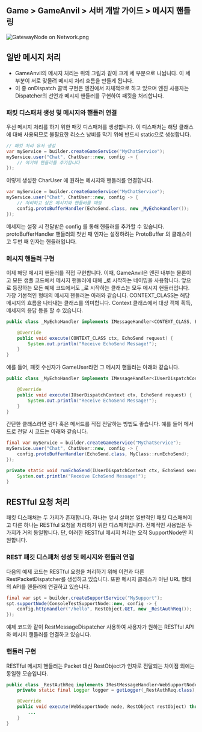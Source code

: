 ## Game > GameAnvil > 서버 개발 가이드 > 메시지 핸들링

![GatewayNode on Network.png](https://static.toastoven.net/prod_gameanvil/images/2024/three_steps_for_message_process.png)

## 일반 메시지 처리

* GameAnvil의 메시지 처리는 위의 그림과 같이 크게 세 부분으로 나뉩니다. 이 세 부분이 서로 맞물려 메시지 처리 흐름을 만들게 됩니다.
* 이 중 onDispatch 콜백 구현은 엔진에서 자체적으로 하고 있으며 엔진 사용자는 Dispatcher의 선언과 메시지 핸들러를 구현하여 패킷을 처리합니다.

### 패킷 디스패처 생성 및 메시지와 핸들러 연결

우선 메시지 처리를 하기 위한 패킷 디스패처를 생성합니다. 이 디스패처는 해당 클래스에 대해 사용되므로 불필요한 리소스 낭비를 막기 위해 반드시 static으로 생성합니다.

```java
// 패킷 처리 유저 생성
var myService = builder.createGameService("MyChatService");
myService.user("Chat", ChatUser::new, config -> {
    // 여기에 핸들러를 추가합니다 
});
```

이렇게 생성한 CharUser 에 원하는 메시지와 핸들러를 연결합니다.

```java
var myService = builder.createGameService("MyChatService");
myService.user("Chat", ChatUser::new, config -> {
    // 처리하고 싶은 메시지와 핸들러를 매핑
    config.protoBufferHandler(EchoSend.class, new _MyEchoHandler());
});
```

메세지는 설정 시 전달받은 config 를 통해 핸들러를 추가할 수 있습니다. protoBufferHandler 핸들러의 첫번 째 인자는 설정하려는 ProtoBuffer 의 클래스이고 두번 째 인자는 핸들러입니다. 


### 메시지 핸들러 구현

이제 해당 메시지 핸들러를 직접 구현합니다. 이때, GameAnvil은 엔진 내부는 물론이고 모든 샘플 코드에서 메시지 핸들러에 대해 _로 시작하는 네이밍을 사용합니다. 앞으로 등장하는 모든 예제 코드에서도 _로 시작하는 클래스는 모두 메시지 핸들러입니다.  가장 기본적인 형태의 메시지 핸들러는 아래와 같습니다. CONTEXT_CLASS는 해당 메시지의 흐름을 나타내는 클래스를 의미합니다. Context 클래스에서 대상 객체 획득, 메세지의 응답 등을 할 수 있습니다.

```java
public class _MyEchoHandler implements IMessageHandler<CONTEXT_CLASS, EchoSend> {

    @Override
    public void execute(CONTEXT_CLASS ctx, EchoSend request) {
        System.out.println("Receive EchoSend Message!");
    }
}
```

예를 들어, 패킷 수신자가 GameUser라면 그 메시지 핸들러는 아래와 같습니다.

```java
public class _MyEchoHandler implements IMessageHandler<IUserDispatchContext, EchoSend> {

    @Override
    public void execute(IUserDispatchContext ctx, EchoSend request) {
        System.out.println("Receive EchoSend Message!");
    }
}
```

간단한 클래스라면 람다 혹은 메서드를 직접 전달하는 방법도 좋습니다. 예를 들어 메서드로 전달 시 코드는 아래와 같습니다.

```java
final var myService = builder.createGameService("MyChatService");
myService.user("Chat", ChatUser::new, config -> {
    config.protoBufferHandler(EchoSend.class, MyClass::runEchoSend);
});

private static void runEchoSend(IUserDispatchContext ctx, EchoSend sendMsg) {
    System.out.println("Receive EchoSend Message!");
}
```


## RESTful 요청 처리

패킷 디스패처는 두 가지가 존재합니다. 하나는 앞서 살펴본 일반적인 패킷 디스패처이고 다른 하나는 RESTful 요청을 처리하기 위한 디스패처입니다. 전체적인 사용법은 두 가지가 거의 동일합니다.  단, 이러한 RESTful 메시지 처리는 오직 SupportNode만 지원합니다. 



### REST 패킷 디스패처 생성 및 메시지와 핸들러 연결

다음의 예제 코드는 RESTful 요청을 처리하기 위해 이전과 다른 RestPacketDispatcher를 생성하고 있습니다. 또한 메시지 클래스가 아닌 URL 형태의 API를 핸들러에 연결하고 있습니다.

```java
final var spt = builder.createSupportService("MySupport");
spt.supportNode(ConsoleTestSupportNode::new, config -> {
    config.httpHandler("/hello", RestObject.GET, new _RestAuthReq());
});
```

예제 코드와 같이 RestMessageDispatcher 사용하여 사용자가 원하는 RESTful API와 메시지 핸들러를 연결하고 있습니다.



### 핸들러 구현

RESTful 메시지 핸들러는 Packet 대신 RestObject가 인자로 전달되는 차이점 외에는 동일한 모습입니다. 

```java
public class _RestAuthReq implements IRestMessageHandler<WebSupportNode> {
    private static final Logger logger = getLogger(_RestAuthReq.class);

    @Override
    public void execute(WebSupportNode node, RestObject restObject) throws SuspendExecution {
		...
    }  
}
```
